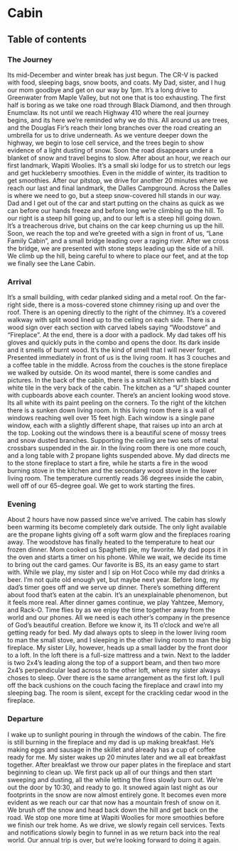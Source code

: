 # Cabin

## Table of contents


### The Journey

Its mid-December and winter break has just begun. The CR-V is packed with food, sleeping bags, snow boots, and coats. My Dad, sister, and I hug our mom goodbye and get on our way by 1pm. It’s a long drive to Greenwater from Maple Valley, but not one that is too exhausting. The first half is boring as we take one road through Black Diamond, and then through Enumclaw. Its not until we reach Highway 410 where the real journey begins, and its here we’re reminded why we do this.  All around us are trees, and the Douglas Fir’s reach their long branches over the road creating an umbrella for us to drive underneath. As we venture deeper down the highway, we begin to lose cell service, and the trees begin to show evidence of a light dusting of snow. Soon the road disappears under a blanket of snow and travel begins to slow. After about an hour, we reach our first landmark, Wapiti Woolies. It’s a small ski lodge for us to stretch our legs and get huckleberry smoothies. Even in the middle of winter, its tradition to get smoothies. After our pitstop, we drive for another 20 minutes where we reach our last and final landmark, the Dalles Campground. Across the Dalles is where we need to go, but a steep snow-covered hill stands in our way. Dad and I get out of the car and start putting on the chains as quick as we can before our hands freeze and before long we’re climbing up the hill. To our right is a steep hill going up, and to our left is a steep hill going down. It’s a treacherous drive, but chains on the car keep churning us up the hill. Soon, we reach the top and we’re greeted with a sign in front of us, “Lane Family Cabin”, and a small bridge leading over a raging river. After we cross the bridge, we are presented with stone steps leading up the side of a hill. We climb up the hill, being careful to where to place our feet, and at the top we finally see the Lane Cabin.


### Arrival 

It’s a small building, with cedar planked siding and a metal roof. On the far-right side, there is a moss-covered stone chimney rising up and over the roof. There is an opening directly to the right of the chimney. It’s a covered walkway with split wood lined up to the ceiling on each side. There is a wood sign over each section with carved labels saying “Woodstove” and “Fireplace”.  At the end, there is a door with a padlock. My dad takes off his gloves and quickly puts in the combo and opens the door. Its dark inside and it smells of burnt wood. It’s the kind of smell that I will never forget. Presented immediately in front of us is the living room. It has 3 couches and a coffee table in the middle. Across from the couches is the stone fireplace we walked by outside. On its wood mantel, there is some candles and pictures. In the back of the cabin, there is a small kitchen with black and white tile in the very back of the cabin. The kitchen as a “U” shaped counter with cupboards above each counter. There’s an ancient looking wood stove. Its all white with its paint peeling on the corners. To the right of the kitchen there is a sunken down living room. In this living room there is a wall of windows reaching well over 15 feet high. Each window is a single pane window, each with a slightly different shape, that raises up into an arch at the top. Looking out the windows there is a beautiful scene of mossy trees and snow dusted branches. Supporting the ceiling are two sets of metal crossbars suspended in the air. In the living room there is one more couch, and a long table with 2 propane lights suspended above. My dad directs me to the stone fireplace to start a fire, while he starts a fire in the wood burning stove in the kitchen and the secondary wood stove in the lower living room. The temperature currently reads 36 degrees inside the cabin, well off of our 65-degree goal. We get to work starting the fires. 

### Evening

About 2 hours have now passed since we’ve arrived. The cabin has slowly been warming its become completely dark outside. The only light available are the propane lights giving off a soft warm glow and the fireplaces roaring away. The woodstove has finally heated to the temperature to heat our frozen dinner. Mom cooked us Spaghetti pie, my favorite. My dad pops it in the oven and starts a timer on his phone. While we wait, we decide its time to bring out the card games. Our favorite is BS, its an easy game to start with. While we play, my sister and I sip on Hot Coco while my dad drinks a beer. I’m not quite old enough yet, but maybe next year. Before long, my dad’s timer goes off and we serve up dinner. There’s something different about food that’s eaten at the cabin. It’s an unexplainable phenomenon, but it feels more real. After dinner games continue, we play Yahtzee, Memory, and Rack-O. Time flies by as we enjoy the time together away from the world and our phones. All we need is each other’s company in the presence of God’s beautiful creation. Before we know it, its 11 o’clock and we’re all getting ready for bed. My dad always opts to sleep in the lower living room to man the small stove, and I sleeping in the other living room to man the big fireplace. My sister Lily, however, heads up a small ladder by the front door to a loft. In the loft there is a full-size mattress and a twin. Next to the ladder is two 2x4’s leading along the top of a support beam, and then two more 2x4’s perpendicular lead across to the other loft, where my sister always choses to sleep. Over there is the same arrangement as the first loft. I pull off the back cushions on the couch facing the fireplace and crawl into my sleeping bag. The room is silent, except for the crackling cedar wood in the fireplace.

### Departure

I wake up to sunlight pouring in through the windows of the cabin. The fire is still burning in the fireplace and my dad is up making breakfast. He’s making eggs and sausage in the skillet and already has a cup of coffee ready for me. My sister wakes up 20 minutes later and we all eat breakfast together. After breakfast we throw our paper plates in the fireplace and start beginning to clean up. We first pack up all of our things and then start sweeping and dusting, all the while letting the fires slowly burn out. We’re out the door by 10:30, and ready to go. It snowed again last night as our footprints in the snow are now almost entirely gone. It becomes even more evident as we reach our car that now has a mountain fresh of snow on it. We brush off the snow and head back down the hill and get back on the road. We stop one more time at Wapiti Woolies for more smoothies before we finish our trek home. As we drive, we slowly regain cell services. Texts and notifications slowly begin to funnel in as we return back into the real world. Our annual trip is over, but we’re looking forward to doing it again. 
